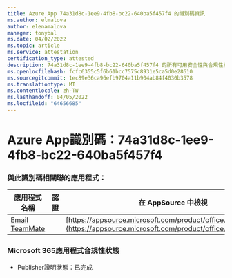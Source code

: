 ```yaml
---
title: Azure App 74a31d8c-1ee9-4fb8-bc22-640ba5f457f4 的識別碼資訊
ms.author: elmalova
author: elenamalova
manager: tonybal
ms.date: 04/02/2022
ms.topic: article
ms.service: attestation
certification_type: attested
description: 74a31d8c-1ee9-4fb8-bc22-640ba5f457f4 的所有可用安全性與合規性資訊。
ms.openlocfilehash: fcfc6355c5f6b61bcc7575c8931e5ca5d0e28610
ms.sourcegitcommit: 1ec89e36ca96efb9704a11b904ab84f4030b3578
ms.translationtype: MT
ms.contentlocale: zh-TW
ms.lasthandoff: 04/05/2022
ms.locfileid: "64656685"
---
```

# <a name="azure-app-id-74a31d8c-1ee9-4fb8-bc22-640ba5f457f4"></a>Azure App識別碼：74a31d8c-1ee9-4fb8-bc22-640ba5f457f4


### <a name="apps-associated-with-this-id"></a>與此識別碼相關聯的應用程式：
| **應用程式名稱** | **認證** | **在 AppSource 中檢視** |
|--------------|---------------|-----------------------|
| [Email TeamMate](../forward/WA200002338.md) |  | [https://appsource.microsoft.com/product/office/WA200002338](https://appsource.microsoft.com/product/office/WA200002338) |

### <a name="microsoft-365-app-compliance-status"></a>Microsoft 365應用程式合規性狀態
- Publisher證明狀態：已完成
